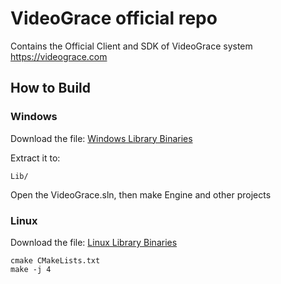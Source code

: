 # VideoGrace official repo

Contains the Official Client and SDK of VideoGrace system
https://videograce.com


## How to Build

### Windows
Download the file: [Windows Library Binaries](https://drive.google.com/file/d/1pkTutQzL3n3ReyWt2a-0G0lODTSNV-1z)

Extract it to: 

    Lib/

Open the VideoGrace.sln, then make Engine and other projects

### Linux
Download the file: [Linux Library Binaries](https://drive.google.com/file/d/1pR3XdsfoO9NrX_oNTMQOVGupbMcAf7ns)

    cmake CMakeLists.txt
    make -j 4

